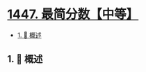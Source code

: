# [1447. 最简分数【中等】](https://github.com/Tdahuyou/TNotes.leetcode/tree/main/notes/1447.%20%E6%9C%80%E7%AE%80%E5%88%86%E6%95%B0%E3%80%90%E4%B8%AD%E7%AD%89%E3%80%91)

<!-- region:toc -->

- [1. 📝 概述](#1--概述)

<!-- endregion:toc -->

## 1. 📝 概述
